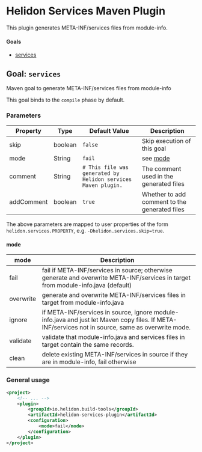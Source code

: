 # Helidon Services Maven Plugin

This plugin generates META-INF/services files from module-info.

#### Goals

* [services](#goal-services)

## Goal: `services`

Maven goal to generate META-INF/services files from module-info

This goal binds to the `compile` phase by default.

### Parameters

| Property   | Type    | Default Value                                                 | Description                                   |
|------------|---------|---------------------------------------------------------------|-----------------------------------------------|
| skip       | boolean | `false`                                                       | Skip execution of this goal                   |
| mode       | String  | `fail`                                                        | see [mode](#mode)                             |
| comment    | String  | `# This file was generated by Helidon services Maven plugin.` | The comment used in the generated files       |
| addComment | boolean | `true`                                                        | Whether to add comment to the generated files |

The above parameters are mapped to user properties of the form `helidon.services.PROPERTY`, e.g. `-Dhelidon.services.skip=true`.

#### mode

| mode      | Description                                                                                                                                        |
|-----------|----------------------------------------------------------------------------------------------------------------------------------------------------|
| fail      | fail if META-INF/services in source; otherwise generate and overwrite META-INF/services in target from module-info.java (default)                  |
| overwrite | generate and overwrite META-INF/services files in target from module-info.java                                                                     |
| ignore    | if META-INF/services in source, ignore module-info.java and just let Maven copy files. If META-INF/services not in source, same as overwrite mode. |
| validate  | validate that module-info.java and services files in target contain the same records.                                                              |
| clean     | delete existing META-INF/services in source if they are in module-info, fail otherwise                                                             |

### General usage

```xml
<project>
    <!-- ... -->
    <plugin>
        <groupId>io.helidon.build-tools</groupId>
        <artifactId>helidon-services-plugin</artifactId>
        <configuration>
            <mode>fail</mode>
        </configuration>
    </plugin>
</project>
```